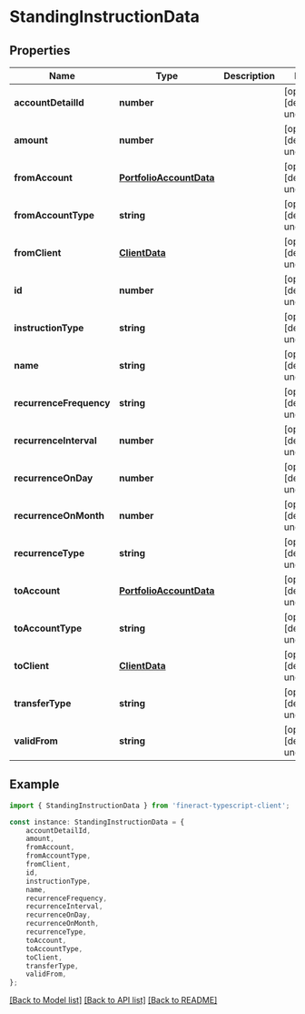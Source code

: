 # StandingInstructionData


## Properties

Name | Type | Description | Notes
------------ | ------------- | ------------- | -------------
**accountDetailId** | **number** |  | [optional] [default to undefined]
**amount** | **number** |  | [optional] [default to undefined]
**fromAccount** | [**PortfolioAccountData**](PortfolioAccountData.md) |  | [optional] [default to undefined]
**fromAccountType** | **string** |  | [optional] [default to undefined]
**fromClient** | [**ClientData**](ClientData.md) |  | [optional] [default to undefined]
**id** | **number** |  | [optional] [default to undefined]
**instructionType** | **string** |  | [optional] [default to undefined]
**name** | **string** |  | [optional] [default to undefined]
**recurrenceFrequency** | **string** |  | [optional] [default to undefined]
**recurrenceInterval** | **number** |  | [optional] [default to undefined]
**recurrenceOnDay** | **number** |  | [optional] [default to undefined]
**recurrenceOnMonth** | **number** |  | [optional] [default to undefined]
**recurrenceType** | **string** |  | [optional] [default to undefined]
**toAccount** | [**PortfolioAccountData**](PortfolioAccountData.md) |  | [optional] [default to undefined]
**toAccountType** | **string** |  | [optional] [default to undefined]
**toClient** | [**ClientData**](ClientData.md) |  | [optional] [default to undefined]
**transferType** | **string** |  | [optional] [default to undefined]
**validFrom** | **string** |  | [optional] [default to undefined]

## Example

```typescript
import { StandingInstructionData } from 'fineract-typescript-client';

const instance: StandingInstructionData = {
    accountDetailId,
    amount,
    fromAccount,
    fromAccountType,
    fromClient,
    id,
    instructionType,
    name,
    recurrenceFrequency,
    recurrenceInterval,
    recurrenceOnDay,
    recurrenceOnMonth,
    recurrenceType,
    toAccount,
    toAccountType,
    toClient,
    transferType,
    validFrom,
};
```

[[Back to Model list]](../README.md#documentation-for-models) [[Back to API list]](../README.md#documentation-for-api-endpoints) [[Back to README]](../README.md)
